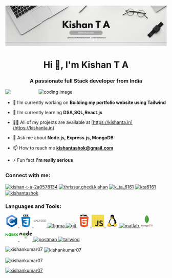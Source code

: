 ![logo](https://github.com/kishankumar07/kishankumar07/blob/main/linkedin_banner2.png)

<h1 align="center">Hi 👋, I'm Kishan T A</h1>
<h3 align="center">A passionate full Stack developer from India</h3>

<img align="right" alt="coding image" width="400" src="https://user-images.githubusercontent.com/74038190/212741999-016fddbd-617a-4448-8042-0ecf907aea25.gif">

<p align="left"> <img src="[https://www.google.com/url?sa=i&url=https%3A%2F%2Fgithub.com%2FAnmol-Baranwal%2FCool-GIFs-For-GitHub&psig=AOvVaw0h0Z-t08VMs1BH5MKWnTmN&ust=1719767444502000&source=images&cd=vfe&opi=89978449&ved=0CBAQjRxqFwoTCJjdpJCngYcDFQAAAAAdAAAAABA2](https://www.youtube.com/redirect?event=video_description&redir_token=QUFFLUhqbGI0clpFV3ZlMEdqdl9nbDZQU0Zaa3VERjlDd3xBQ3Jtc0trek1IeG9nRkgycjZIUWJYVVByR0c1dUZXWF9kYmdrNFhNX1RoZmx4ZUlpWjVKZmZlWV9qaUw2SkFCazhZdDJ1SlpXNFRmZDVVelNqSjNMU1M0OGdTTDlRbnZ1YTNtQmNUSUZLX3VQamxiRkdFSHdqRQ&q=https%3A%2F%2Fuser-images.githubusercontent.com%2F55389276%2F140866485-8fb1c876-9a8f-4d6a-98dc-08c4981eaf70.gif&v=HD4cnRuSGN0)" /> </p>



- 🔭 I’m currently working on **Building my portfolio website using Tailwind**

- 🌱 I’m currently learning **DSA,SQL,React.js**

- 👨‍💻 All of my projects are available at [https://kishanta.in](https://kishanta.in)

- 💬 Ask me about **Node.js, Express.js, MongoDB**

- 📫 How to reach me **kishantashok@gmail.com**

- ⚡ Fun fact **I'm really serious**

<h3 align="left">Connect with me:</h3>
<p align="left">
<a href="https://linkedin.com/in/kishan-ta" target="blank"><img align="center" src="https://raw.githubusercontent.com/rahuldkjain/github-profile-readme-generator/master/src/images/icons/Social/linked-in-alt.svg" alt="kishan-t-a-2a0578134" height="30" width="40" /></a>
<a href="https://fb.com/thrissur.ghedi.kishan" target="blank"><img align="center" src="https://raw.githubusercontent.com/rahuldkjain/github-profile-readme-generator/master/src/images/icons/Social/facebook.svg" alt="thrissur.ghedi.kishan" height="30" width="40" /></a>
<a href="https://instagram.com/k_ta_6161" target="blank"><img align="center" src="https://raw.githubusercontent.com/rahuldkjain/github-profile-readme-generator/master/src/images/icons/Social/instagram.svg" alt="k_ta_6161" height="30" width="40" /></a>
<a href="https://www.youtube.com/c/kta6161" target="blank"><img align="center" src="https://raw.githubusercontent.com/rahuldkjain/github-profile-readme-generator/master/src/images/icons/Social/youtube.svg" alt="kta6161" height="30" width="40" /></a>
<a href="https://www.leetcode.com/kishantashok" target="blank"><img align="center" src="https://raw.githubusercontent.com/rahuldkjain/github-profile-readme-generator/master/src/images/icons/Social/leet-code.svg" alt="kishantashok" height="30" width="40" /></a>
</p>



<h3 align="left">Languages and Tools:</h3>
<p align="left"> <a href="https://www.cprogramming.com/" target="_blank" rel="noreferrer"> <img src="https://raw.githubusercontent.com/devicons/devicon/master/icons/c/c-original.svg" alt="c" width="40" height="40"/> </a> <a href="https://www.w3schools.com/css/" target="_blank" rel="noreferrer"> <img src="https://raw.githubusercontent.com/devicons/devicon/master/icons/css3/css3-original-wordmark.svg" alt="css3" width="40" height="40"/> </a> <a href="https://expressjs.com" target="_blank" rel="noreferrer"> <img src="https://raw.githubusercontent.com/devicons/devicon/master/icons/express/express-original-wordmark.svg" alt="express" width="40" height="40"/> </a> <a href="https://www.figma.com/" target="_blank" rel="noreferrer"> <img src="https://www.vectorlogo.zone/logos/figma/figma-icon.svg" alt="figma" width="40" height="40"/> </a> <a href="https://git-scm.com/" target="_blank" rel="noreferrer"> <img src="https://www.vectorlogo.zone/logos/git-scm/git-scm-icon.svg" alt="git" width="40" height="40"/> </a> <a href="https://www.w3.org/html/" target="_blank" rel="noreferrer"> <img src="https://raw.githubusercontent.com/devicons/devicon/master/icons/html5/html5-original-wordmark.svg" alt="html5" width="40" height="40"/> </a> <a href="https://developer.mozilla.org/en-US/docs/Web/JavaScript" target="_blank" rel="noreferrer"> <img src="https://raw.githubusercontent.com/devicons/devicon/master/icons/javascript/javascript-original.svg" alt="javascript" width="40" height="40"/> </a> <a href="https://www.linux.org/" target="_blank" rel="noreferrer"> <img src="https://raw.githubusercontent.com/devicons/devicon/master/icons/linux/linux-original.svg" alt="linux" width="40" height="40"/> </a> <a href="https://www.mathworks.com/" target="_blank" rel="noreferrer"> <img src="https://upload.wikimedia.org/wikipedia/commons/2/21/Matlab_Logo.png" alt="matlab" width="40" height="40"/> </a> <a href="https://www.mongodb.com/" target="_blank" rel="noreferrer"> <img src="https://raw.githubusercontent.com/devicons/devicon/master/icons/mongodb/mongodb-original-wordmark.svg" alt="mongodb" width="40" height="40"/> </a> <a href="https://www.nginx.com" target="_blank" rel="noreferrer"> <img src="https://raw.githubusercontent.com/devicons/devicon/master/icons/nginx/nginx-original.svg" alt="nginx" width="40" height="40"/> </a> <a href="https://nodejs.org" target="_blank" rel="noreferrer"> <img src="https://raw.githubusercontent.com/devicons/devicon/master/icons/nodejs/nodejs-original-wordmark.svg" alt="nodejs" width="40" height="40"/> </a> <a href="https://postman.com" target="_blank" rel="noreferrer"> <img src="https://www.vectorlogo.zone/logos/getpostman/getpostman-icon.svg" alt="postman" width="40" height="40"/> </a> <a href="https://tailwindcss.com/" target="_blank" rel="noreferrer"> <img src="https://www.vectorlogo.zone/logos/tailwindcss/tailwindcss-icon.svg" alt="tailwind" width="40" height="40"/> </a> </p>

<p><img align="left" src="https://github-readme-stats.vercel.app/api/top-langs?username=kishankumar07&show_icons=true&locale=en&layout=compact" alt="kishankumar07" /></p>

<p>&nbsp;<img align="center" src="https://github-readme-stats.vercel.app/api?username=kishankumar07&show_icons=true&locale=en" alt="kishankumar07" /></p>

<p><img align="center" src="https://github-readme-streak-stats.herokuapp.com/?user=kishankumar07&" alt="kishankumar07" /></p>


<p align="left"> <a href="https://github.com/ryo-ma/github-profile-trophy"><img src="https://github-profile-trophy.vercel.app/?username=kishankumar07" alt="kishankumar07" /></a> </p>
